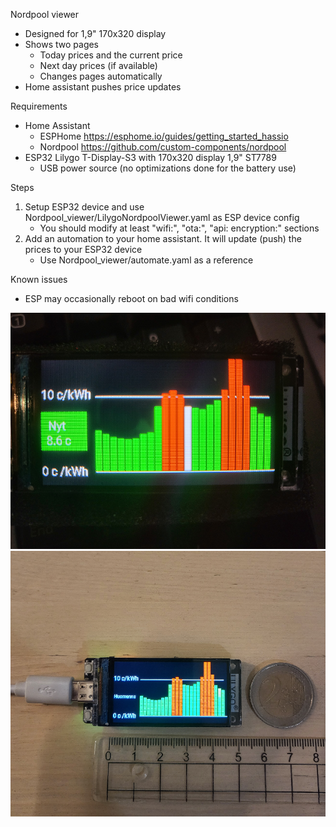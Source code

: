 Nordpool viewer
- Designed for 1,9" 170x320 display
- Shows two pages
   *  Today prices and the current price
   *  Next day prices (if available)
   *  Changes pages automatically
- Home assistant pushes price updates

Requirements
* Home Assistant
   * ESPHome https://esphome.io/guides/getting_started_hassio
   * Nordpool https://github.com/custom-components/nordpool
* ESP32 Lilygo T-Display-S3 with 170x320 display 1,9" ST7789
	* USB power source (no optimizations done for the battery use)

Steps
1) Setup ESP32 device and use Nordpool_viewer/LilygoNordpoolViewer.yaml as ESP device config
    * You should modify at least "wifi:", "ota:", "api: encryption:" sections
2) Add an automation to your home assistant. It will update (push) the prices to your ESP32 device
   * Use Nordpool_viewer/automate.yaml as a reference

Known issues
* ESP may occasionally reboot on bad wifi conditions

![alt text](Nordpool_viewer/Today.png)
![alt text](Nordpool_viewer/Tomorrow.png)
